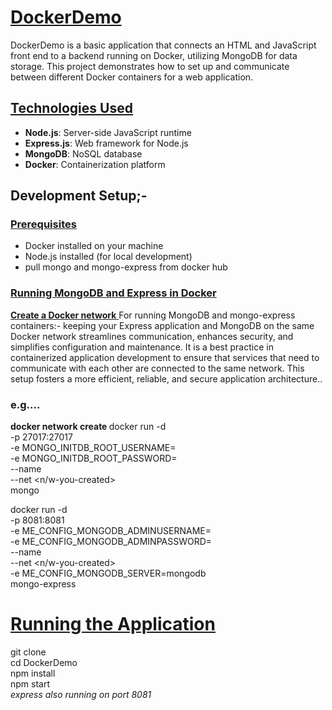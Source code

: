# <u>DockerDemo</u>

DockerDemo is a basic application that connects an HTML and JavaScript front end to a backend running on Docker, utilizing MongoDB for data storage. This project demonstrates how to set up and communicate between different Docker containers for a web application.

## <u> Technologies Used </u>
- **Node.js**: Server-side JavaScript runtime
- **Express.js**: Web framework for Node.js
- **MongoDB**: NoSQL database
- **Docker**: Containerization platform

## Development Setup;-

### <u>Prerequisites</u>
- Docker installed on your machine
- Node.js installed (for local development)
- pull mongo and mongo-express from docker hub

### <u> Running MongoDB and Express in Docker </u>

**<u> Create a Docker network** </u>
 For running MongoDB and mongo-express containers:- 
 keeping your Express application and MongoDB on the same Docker network streamlines communication, enhances security, and simplifies configuration and maintenance. It is a best practice in containerized application development to ensure that services that need to communicate with each other are connected to the same network. This setup fosters a more efficient, reliable, and secure application architecture..

 ### e.g....

 **docker network create <your-network>**
 docker run -d \
  -p 27017:27017 \
  -e MONGO_INITDB_ROOT_USERNAME=<overwite-mongo-username> \
  -e MONGO_INITDB_ROOT_PASSWORD=<overwite-mongo-pass> \
  --name <your-desired-name> \
  --net <n/w-you-created> \
  mongo

docker run -d \
  -p 8081:8081 \
  -e ME_CONFIG_MONGODB_ADMINUSERNAME=<mongo-username> \
  -e ME_CONFIG_MONGODB_ADMINPASSWORD=<mongo-pass> \
  --name <your-desired-name> \
  --net <n/w-you-created> \
  -e ME_CONFIG_MONGODB_SERVER=mongodb \
  mongo-express


 # <u> Running the Application </u>
git clone <br>
cd DockerDemo <br>
npm install <br>
npm start <br>
<i>express also running on port 8081</i>

